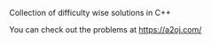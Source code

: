 Collection of difficulty wise solutions in C++

You can check out the problems at https://a2oj.com/
